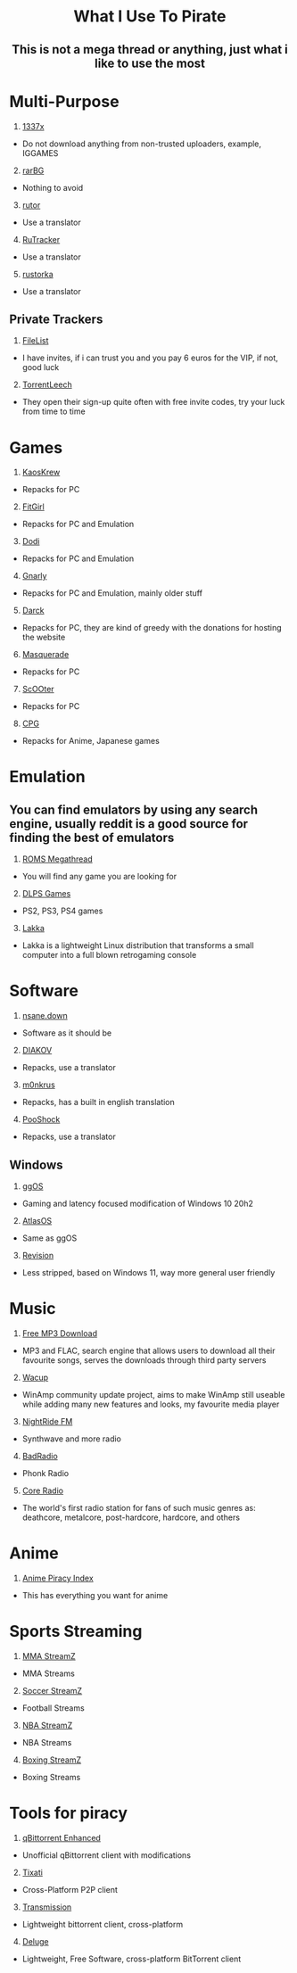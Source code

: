 <h1 align="center">
 What I Use To Pirate
</h1>

<h2 align="center">
This is not a mega thread or anything, just what i like to use the most
</h2> 

# Multi-Purpose

1. [1337x](https://1337x.to/)
- Do not download anything from non-trusted uploaders, example, IGGAMES

2. [rarBG](https://rarbg.to/index80.php)
- Nothing to avoid

3. [rutor](http://www.rutor.info/)
- Use a translator

4. [RuTracker](https://rutracker.org/forum/index.php)
- Use a translator

5. [rustorka](http://rustorka.com/forum/index.php)
- Use a translator

## Private Trackers

1. [FileList](https://filelist.io/)
- I have invites, if i can trust you and you pay 6 euros for the VIP, if not, good luck

2. [TorrentLeech](https://www.torrentleech.org/)
- They open their sign-up quite often with free invite codes, try your luck from time to time

# Games

1. [KaosKrew](https://kaoskrew.org/)
- Repacks for PC

2. [FitGirl](https://fitgirl-repacks.site/)
- Repacks for PC and Emulation

3. [Dodi](https://dodi-repacks.site/)
- Repacks for PC and Emulation

4. [Gnarly](https://www.gnarly-repacks.site/)
- Repacks for PC and Emulation, mainly older stuff

5. [Darck](https://darckrepacks.com/)
- Repacks for PC, they are kind of greedy with the donations for hosting the website

6. [Masquerade](https://masquerade.site/)
- Repacks for PC

7. [ScOOter](https://scooter-repacks.site/)
- Repacks for PC

8. [CPG](https://cpgrepacks.site/)
- Repacks for Anime, Japanese games

# Emulation
## You can find emulators by using any search engine, usually reddit is a good source for finding the best of emulators

1. [ROMS Megathread](https://r-roms.github.io/)
- You will find any game you are looking for

2. [DLPS Games](https://dlpsgame.org/home/)
- PS2, PS3, PS4 games

3. [Lakka](http://www.lakka.tv/)
- Lakka is a lightweight Linux distribution that transforms a small computer into a full blown retrogaming console

# Software

1. [nsane.down](https://nsaneforums.com/nsane.down/)
- Software as it should be

2. [DIAKOV](https://diakov.net/)
- Repacks, use a translator

3. [m0nkrus](https://w14.monkrus.ws/)
- Repacks, has a built in english translation

4. [PooShock](http://pooshock.ru/)
- Repacks, use a translator
## Windows
1. [ggOS](https://discord.gg/ggos)
- Gaming and latency focused modification of Windows 10 20h2

2. [AtlasOS](https://atlasos.net/)
- Same as ggOS

3. [Revision](https://sites.google.com/view/meetrevision/revios)
- Less stripped, based on Windows 11, way more general user friendly

# Music

1. [Free MP3 Download](https://free-mp3-download.net/)
- MP3 and FLAC, search engine that allows users to download all their favourite songs, serves the downloads through third party servers

2. [Wacup](https://getwacup.com/)
- WinAmp community update project, aims to make WinAmp still useable while adding many new features and looks, my favourite media player

3. [NightRide FM](nightride.fm)
- Synthwave and more radio

4. [BadRadio](https://badradio.nz/)
- Phonk Radio

5. [Core Radio](https://coreradio.ru/)
- The world's first radio station for fans of such music genres as: deathcore, metalcore, post-hardcore, hardcore, and others

# Anime

1. [Anime Piracy Index](https://piracy.moe/)
- This has everything you want for anime

# Sports Streaming

1. [MMA StreamZ](https://redditz.mmastreamlinks.com/)
- MMA Streams

2. [Soccer StreamZ](https://redditz.soccerstreamlinks.com/)
- Football Streams

3. [NBA StreamZ](https://reddits.nbastreamlinks.net/)
- NBA Streams

4. [Boxing StreamZ](https://reddits.boxingstreamlinks.com/)
- Boxing Streams

# Tools for piracy

1. [qBittorrent Enhanced](https://github.com/c0re100/qBittorrent-Enhanced-Edition)
- Unofficial qBittorrent client with modifications

2. [Tixati](https://www.tixati.com/)
- Cross-Platform P2P client

3. [Transmission](https://transmissionbt.com/)
- Lightweight bittorrent client, cross-platform

4. [Deluge](https://deluge-torrent.org/)
- Lightweight, Free Software, cross-platform BitTorrent client



